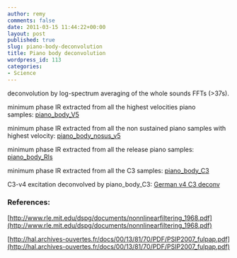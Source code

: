 ```yaml
---
author: remy
comments: false
date: 2011-03-15 11:44:22+00:00
layout: post
published: true
slug: piano-body-deconvolution
title: Piano body deconvolution
wordpress_id: 113
categories:
- Science
---
```


deconvolution by log-spectrum averaging of the whole sounds FFTs (>37s).

minimum phase IR extracted from all the highest velocities piano samples: [piano_body_V5](http://remymuller.net/wp-content/uploads/2011/03/piano_body_V5.wav)

minimum phase IR extracted from all the non sustained piano samples with highest velocity: [piano_body_nosus_v5](http://remymuller.net/wp-content/uploads/2011/03/piano_body_nosus_v5.wav)

minimum phase IR extracted from all the release piano samples: [piano_body_Rls](http://remymuller.net/wp-content/uploads/2011/03/piano_body_Rls.wav)

minimum phase IR extracted from all the C3 samples: [piano_body_C3](http://remymuller.net/wp-content/uploads/2011/03/piano_body_C3.wav)

C3-v4 excitation deconvolved by piano_body_C3: [German v4 C3 deconv](http://remymuller.net/wp-content/uploads/2011/03/German-v4-C3.wav_deconv.wav)


### References:


[http://www.rle.mit.edu/dspg/documents/nonnlinearfiltering_1968.pdf](http://www.rle.mit.edu/dspg/documents/nonnlinearfiltering_1968.pdf)

[http://hal.archives-ouvertes.fr/docs/00/13/81/70/PDF/PSIP2007_fulpap.pdf](http://hal.archives-ouvertes.fr/docs/00/13/81/70/PDF/PSIP2007_fulpap.pdf)
